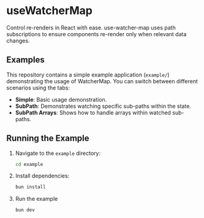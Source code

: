 # useWatcherMap

Control re-renders in React with ease. use-watcher-map uses path subscriptions to ensure components re-render only when relevant data changes.

## Examples

This repository contains a simple example application (`example/`) demonstrating the usage of WatcherMap. You can switch between different scenarios using the tabs:

-   **Simple**: Basic usage demonstration.
-   **SubPath**: Demonstrates watching specific sub-paths within the state.
-   **SubPath Arrays**: Shows how to handle arrays within watched sub-paths.

## Running the Example

1.  Navigate to the `example` directory:
    ```bash
    cd example
    ```
2.  Install dependencies:
    ```bash
    bun install
    ```
3.  Run the example
    ```bash
    bun dev
    ```

